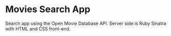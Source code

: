 # Movies Search App

Search app using the Open Movie Database API. Server side is Ruby Sinatra with HTML and CSS front-end.
